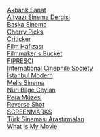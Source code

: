 <a href="https://www.akbanksanat.com/">Akbank Sanat</a>
<br>
<a href="http://www.altyazi.net/">Altyazı Sinema Dergisi</a>
<br>
<a href="http://www.baskasinema.com/">Başka Sinema</a>
<br>
<a href="https://www.thecherrypicks.com/home">Cherry Picks</a>
<br>
<a href="https://www.criticker.com/">Criticker</a>
<br>
<a href="https://www.filmhafizasi.com/">Film Hafızası</a>
<br>
<a href="https://filmmakersbucket.com/">Filmmaker's Bucket</a>
<br>
<a href="http://fipresci.org/">FIPRESCI</a>
<br>
<a href="https://icsfilm.org/">International Cinephile Society</a>
<br>
<a href="https://www.istanbulmodern.org/">İstanbul Modern</a>
<br>
<a href="http://www.melisinema.net/">Melis Sinema</a>
<br>
<a href="http://www.nuribilgeceylan.com/index.html">Nuri Bilge Ceylan</a>
<br>
<a href="https://www.peramuzesi.org.tr/">Pera Müzesi</a>
<br>
<a href="http://reverseshot.org/">Reverse Shot</a>
<br>
<a href="https://screenmarks.com/">SCREENMARKS</a>
<br>
<a href="https://tsa.org.tr/">Türk Sineması Araştırmaları</a>
<br>
<a href="http://www.whatismymovie.com/">What is My Movie</a>
